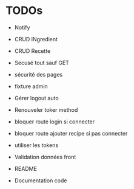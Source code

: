 # TODOs
- Notify
- CRUD INgredient
- CRUD Recette
- Secusé tout sauf GET
- sécurité des pages
- fixture admin
- Gérer logout auto
- Renouveler toker method
- bloquer route login si connecter 
- bloquer route ajouter recipe si pas connecter
- utiliser les tokens
- Validation données front

- README
- Documentation code
